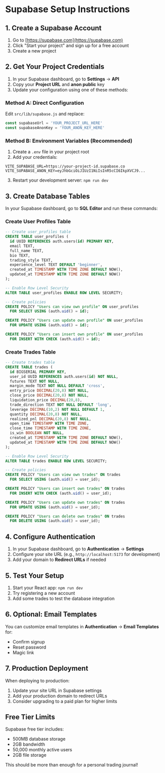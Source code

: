 # Supabase Setup Instructions

## 1. Create a Supabase Account

1. Go to [https://supabase.com](https://supabase.com)
2. Click "Start your project" and sign up for a free account
3. Create a new project

## 2. Get Your Project Credentials

1. In your Supabase dashboard, go to **Settings** → **API**
2. Copy your **Project URL** and **anon public** key
3. Update your configuration using one of these methods:

### Method A: Direct Configuration
Edit `src/lib/supabase.js` and replace:
```javascript
const supabaseUrl = 'YOUR_PROJECT_URL_HERE'
const supabaseAnonKey = 'YOUR_ANON_KEY_HERE'
```

### Method B: Environment Variables (Recommended)
1. Create a `.env` file in your project root
2. Add your credentials:
```
VITE_SUPABASE_URL=https://your-project-id.supabase.co
VITE_SUPABASE_ANON_KEY=eyJhbGciOiJIUzI1NiIsInR5cCI6IkpXVCJ9...
```
3. Restart your development server: `npm run dev`

## 3. Create Database Tables

In your Supabase dashboard, go to **SQL Editor** and run these commands:

### Create User Profiles Table
```sql
-- Create user_profiles table
CREATE TABLE user_profiles (
  id UUID REFERENCES auth.users(id) PRIMARY KEY,
  email TEXT,
  full_name TEXT,
  bio TEXT,
  trading_style TEXT,
  experience_level TEXT DEFAULT 'beginner',
  created_at TIMESTAMP WITH TIME ZONE DEFAULT NOW(),
  updated_at TIMESTAMP WITH TIME ZONE DEFAULT NOW()
);

-- Enable Row Level Security
ALTER TABLE user_profiles ENABLE ROW LEVEL SECURITY;

-- Create policies
CREATE POLICY "Users can view own profile" ON user_profiles
  FOR SELECT USING (auth.uid() = id);

CREATE POLICY "Users can update own profile" ON user_profiles
  FOR UPDATE USING (auth.uid() = id);

CREATE POLICY "Users can insert own profile" ON user_profiles
  FOR INSERT WITH CHECK (auth.uid() = id);
```

### Create Trades Table
```sql
-- Create trades table
CREATE TABLE trades (
  id BIGSERIAL PRIMARY KEY,
  user_id UUID REFERENCES auth.users(id) NOT NULL,
  futures TEXT NOT NULL,
  margin_mode TEXT NOT NULL DEFAULT 'cross',
  entry_price DECIMAL(20,8) NOT NULL,
  close_price DECIMAL(20,8) NOT NULL,
  liquidation_price DECIMAL(20,8),
  trade_direction TEXT NOT NULL DEFAULT 'long',
  leverage DECIMAL(10,2) NOT NULL DEFAULT 1,
  quantity DECIMAL(20,8) NOT NULL,
  realized_pnl DECIMAL(20,8) NOT NULL,
  open_time TIMESTAMP WITH TIME ZONE,
  close_time TIMESTAMP WITH TIME ZONE,
  is_win BOOLEAN NOT NULL,
  created_at TIMESTAMP WITH TIME ZONE DEFAULT NOW(),
  updated_at TIMESTAMP WITH TIME ZONE DEFAULT NOW()
);

-- Enable Row Level Security
ALTER TABLE trades ENABLE ROW LEVEL SECURITY;

-- Create policies
CREATE POLICY "Users can view own trades" ON trades
  FOR SELECT USING (auth.uid() = user_id);

CREATE POLICY "Users can insert own trades" ON trades
  FOR INSERT WITH CHECK (auth.uid() = user_id);

CREATE POLICY "Users can update own trades" ON trades
  FOR UPDATE USING (auth.uid() = user_id);

CREATE POLICY "Users can delete own trades" ON trades
  FOR DELETE USING (auth.uid() = user_id);
```

## 4. Configure Authentication

1. In your Supabase dashboard, go to **Authentication** → **Settings**
2. Configure your site URL (e.g., `http://localhost:5173` for development)
3. Add your domain to **Redirect URLs** if needed

## 5. Test Your Setup

1. Start your React app: `npm run dev`
2. Try registering a new account
3. Add some trades to test the database integration

## 6. Optional: Email Templates

You can customize email templates in **Authentication** → **Email Templates** for:
- Confirm signup
- Reset password
- Magic link

## 7. Production Deployment

When deploying to production:
1. Update your site URL in Supabase settings
2. Add your production domain to redirect URLs
3. Consider upgrading to a paid plan for higher limits

## Free Tier Limits

Supabase free tier includes:
- 500MB database storage
- 2GB bandwidth
- 50,000 monthly active users
- 2GB file storage

This should be more than enough for a personal trading journal!
